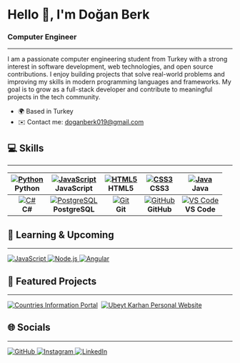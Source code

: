 # Hello 👋, I'm Doğan Berk
### Computer Engineer
---------------------

I am a passionate computer engineering student from Turkey with a strong interest in software development, web technologies, and open source contributions. I enjoy building projects that solve real-world problems and improving my skills in modern programming languages and frameworks. My goal is to grow as a full-stack developer and contribute to meaningful projects in the tech community.

* 🌍  Based in Turkey  
* ✉️  Contact me: [doganberk019@gmail.com](mailto:doganberk019@gmail.com)

## 💻 Skills
---------------------
|          [![Python](https://cdn.jsdelivr.net/gh/devicons/devicon/icons/python/python-original.svg)](https://www.python.org) <br> **Python**          | [![JavaScript](https://cdn.jsdelivr.net/gh/devicons/devicon/icons/javascript/javascript-original.svg)](https://developer.mozilla.org/en-US/docs/Web/JavaScript) <br> **JavaScript** | [![HTML5](https://cdn.jsdelivr.net/gh/devicons/devicon/icons/html5/html5-original.svg)](https://developer.mozilla.org/en-US/docs/Web/Guide/HTML/HTML5) <br> **HTML5** | [![CSS3](https://cdn.jsdelivr.net/gh/devicons/devicon/icons/css3/css3-original.svg)](https://developer.mozilla.org/en-US/docs/Web/CSS) <br> **CSS3** |           [![Java](https://cdn.jsdelivr.net/gh/devicons/devicon/icons/java/java-original.svg)](https://www.java.com) <br> **Java**          |
| :--------------------------------------------------------------------------------------------------------------------------------------------------: | :---------------------------------------------------------------------------------------------------------------------------------------------------------------------------------: | :-------------------------------------------------------------------------------------------------------------------------------------------------------------------: | :--------------------------------------------------------------------------------------------------------------------------------------------------: | :-----------------------------------------------------------------------------------------------------------------------------------------: |
| [![C#](https://cdn.jsdelivr.net/gh/devicons/devicon/icons/csharp/csharp-original.svg)](https://learn.microsoft.com/en-us/dotnet/csharp/) <br> **C#** |                [![PostgreSQL](https://cdn.jsdelivr.net/gh/devicons/devicon/icons/postgresql/postgresql-original.svg)](https://www.postgresql.org) <br> **PostgreSQL**               |                          [![Git](https://cdn.jsdelivr.net/gh/devicons/devicon/icons/git/git-original.svg)](https://git-scm.com) <br> **Git**                          |            [![GitHub](https://cdn.jsdelivr.net/gh/devicons/devicon/icons/github/github-original.svg)](https://github.com) <br> **GitHub**            | [![VS Code](https://cdn.jsdelivr.net/gh/devicons/devicon/icons/vscode/vscode-original.svg)](https://code.visualstudio.com) <br> **VS Code** |







## 🎯 Learning & Upcoming
---------------------

<p align="left">
<a href="https://developer.mozilla.org/en-US/docs/Web/JavaScript" target="_blank">
<img src="https://img.shields.io/badge/JavaScript-Improving-yellow?style=for-the-badge&logo=javascript&logoColor=white&labelColor=ffd700" alt="JavaScript"/>
</a>  
<a href="https://nodejs.org/" target="_blank">
<img src="https://img.shields.io/badge/Node.js-Coming%20Soon-green?style=for-the-badge&logo=node.js&logoColor=white&labelColor=32cd32" alt="Node.js"/>
</a>  
<a href="https://angular.io/" target="_blank">
<img src="https://img.shields.io/badge/Angular-Coming%20Soon-red?style=for-the-badge&logo=angular&logoColor=white&labelColor=ff4500" alt="Angular"/>
</a>
</p>

## 🌟 Featured Projects
---------------------

<p align="left" style="display:flex; flex-wrap:wrap; gap:8px;">
<a href="https://github.com/doganberk01/Countries-Information-Portal" target="_blank">
<img src="https://img.shields.io/badge/Countries%20Information%20Portal-6366f1?style=for-the-badge&logo=github&logoColor=white&labelColor=4b32c3" alt="Countries Information Portal"/>
</a>
<a href="https://github.com/doganberk01/karhanubeytpws" target="_blank">
<img src="https://img.shields.io/badge/Ubeyt%20Karhan%20Personal%20Website-10b981?style=for-the-badge&logo=github&logoColor=white&labelColor=0d8c5c" alt="Ubeyt Karhan Personal Website"/>
</a>
</p>

## 🌐 Socials
---------------------

<p align="left">
<a href="https://github.com/doganberk01" target="_blank">
<img src="https://img.shields.io/badge/GitHub-181717?style=for-the-badge&logo=github&logoColor=white" alt="GitHub"/>
</a>  
<a href="https://www.instagram.com/doganberk44/" target="_blank">
<img src="https://img.shields.io/badge/Instagram-E4405F?style=for-the-badge&logo=instagram&logoColor=white" alt="Instagram"/>
</a>  
<a href="https://www.linkedin.com/in/doğan-berk-07a72b201" target="_blank">
<img src="https://img.shields.io/badge/LinkedIn-0A66C2?style=for-the-badge&logo=linkedin&logoColor=white" alt="LinkedIn"/>
</a>
</p>
